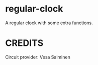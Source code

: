 # regular-clock
 A regular clock with some extra functions. 



















# CREDITS
Circuit provider: Vesa Salminen
